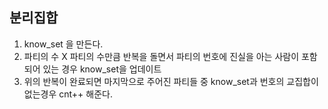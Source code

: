 분리집합
-
1. know_set 을 만든다.
2. 파티의 수 X 파티의 수만큼 반복을 돌면서 파티의 번호에 진실을 아는 사람이 포함되어 있는 경우 know_set을 업데이트
3. 위의 반복이 완료되면 마지막으로 주어진 파티들 중 know_set과 번호의 교집합이 없는경우 cnt++ 해준다.